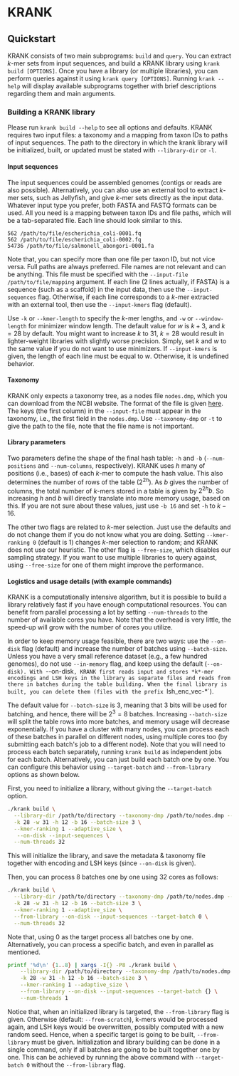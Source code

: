 # KRANK

## Quickstart
KRANK consists of two main subprograms: `build` and `query`.
You can extract *k*-mer sets from input sequences, and build a KRANK library using `krank build [OPTIONS]`.
Once you have a library (or multiple libraries), you can perform queries against it using `krank query [OPTIONS]`.
Running `krank --help` will display available subprograms together with brief descriptions regarding them and main arguments.

### Building a KRANK library
Please run `krank build --help` to see all options and defaults.
KRANK requires two input files: a taxonomy and a mapping from taxon IDs to paths of input sequences.
The path to the directory in which the krank library will be initialized, built, or updated must be stated with `--library-dir` or `-l`.

#### Input sequences
The input sequences could be assembled genomes (contigs or reads are also possible).
Alternatively, you can also use an external tool to extract *k*-mer sets, such as Jellyfish, and give *k*-mer sets directly as the input data.
Whatever input type you prefer, both FASTA and FASTQ formats can be used.
All you need is a mapping between taxon IDs and file paths, which will be a tab-separated file.
Each line should look similar to this.
```
562	/path/to/file/escherichia_coli-0001.fq
562	/path/to/file/escherichia_coli-0002.fq
54736 /path/to/file/salmonell_abongori-0001.fa
```
Note that, you can specify more than one file per taxon ID, but not vice versa.
Full paths are always preferred. File names are not relevant and can be anything.
This file must be specified with the `--input-file /path/to/file/mapping` argument.
If each line (2 lines actually, if FASTA) is a sequence (such as a scaffold) in the input data, then use the `--input-sequences` flag.
Otherwise, if each line corresponds to a *k*-mer extracted with an external tool, then use the `--input-kmers` flag (default).

Use `-k` or `--kmer-length` to specify the *k*-mer lengths, and `-w` or `--window-length` for minimizer window length.
The default value for $w$ is $k+3$, and $k=28$ by default.
You might want to increase $k$ to 31, $k=28$ would result in lighter-weight libraries with slightly worse precision.
Simply, set $k$ and $w$ to the same value if you do not want to use minimizers.
If `--input-kmers` is given, the length of each line must be equal to $w$.
Otherwise, it is undefined behavior.

#### Taxonomy
KRANK only expects a taxonomy tree, as a nodes file `nodes.dmp`, which you can download from the NCBI website.
The format of the file is given [here](https://www.nlm.nih.gov/research/umls/sourcereleasedocs/current/NCBI/sourcerepresentation.html#file3).
The keys (the first column) in the `--input-file` must appear in the taxonomy, i.e., the first field in the `nodes.dmp`.
Use `--taxonomy-dmp` or `-t` to give the path to the file, note that the file name is not important.

#### Library parameters
Two parameters define the shape of the final hash table: `-h` and `-b` (`--num-positions` and `--num-columns`, respectively).
KRANK uses $h$ many of positions (i.e., bases) of each *k*-mer to compute the hash value.
This also determines the number of rows of the table ($2^{2h}$).
As $b$ gives the number of columns, the total number of *k*-mers stored in a table is given by $2^{2h}b$.
So increasing $h$ and $b$ will directly translate into more memory usage, based on this.
If you are not sure about these values, just use `-b 16` and set `-h` to $k-16$.

The other two flags are related to *k*-mer selection.
Just use the defaults and do not change them if you do not know what you are doing.
Setting `--kmer-ranking 0` (default is 1) changes *k*-mer selection to random; and KRANK does not use our heuristic.
The other flag is `--free-size`, which disables our sampling strategy.
If you want to use multiple libraries to query against, using `--free-size` for one of them might improve the performance.

#### Logistics and usage details (with example commands)
KRANK is a computationally intensive algorithm, but it is possible to build a library relatively fast if you have enough computational resources.
You can benefit from parallel processing a lot by setting `--num-threads` to the number of available cores you have.
Note that the overhead is very little, the speed-up will grow with the number of cores you utilize.

In order to keep memory usage feasible, there are two ways: use the `--on-disk` flag (default) and increase the number of batches using `--batch-size`.
Unless you have a very small reference dataset (e.g., a few hundred genomes), do not use `--in-memory` flag, and keep using the default (`--on-disk).
With `--on-disk`, KRANK first reads input and stores *k*-mer encodings and LSH keys in the library as separate files and reads from there in batches during the table building.
When the final library is built, you can delete them (files with the prefix `lsh_enc_vec-*`).

The default value for `--batch-size` is $3$, meaning that $3$ bits will be used for batching, and hence, there will be $2^3=8$ batches.
Increasing `--batch-size` will split the table rows into more batches, and memory usage will decrease exponentially.
If you have a cluster with many nodes, you can process each of these batches in parallel on different nodes, using multiple cores too (by submitting each batch's job to a different node).
Note that you will need to process each batch separately, running `krank build` as independent jobs for each batch.
Alternatively, you can just build each batch one by one.
You can configure this behavior using `--target-batch` and `--from-library` options as shown below.

First, you need to initialize a library, without giving the `--target-batch` option.
```bash
./krank build \
  --library-dir /path/to/directory --taxonomy-dmp /path/to/nodes.dmp --input-files /path/to/mapping.tsv \
  -k 28 -w 31 -h 12 -b 16 --batch-size 3 \
  --kmer-ranking 1 --adaptive_size \
   --on-disk --input-sequences \
  --num-threads 32
```
This will initialize the library, and save the metadata & taxonomy file together with encoding and LSH keys (since `--on-disk` is given).

Then, you can process 8 batches one by one using 32 cores as follows:
```bash
./krank build \
  --library-dir /path/to/directory --taxonomy-dmp /path/to/nodes.dmp --input-files /path/to/mapping.tsv \
  -k 28 -w 31 -h 12 -b 16 --batch-size 3 \
  --kmer-ranking 1 --adaptive_size \
  --from-library --on-disk --input-sequences --target-batch 0 \
  --num-threads 32
```
Note that, using 0 as the target process all batches one by one.
Alternatively, you can process a specific batch, and even in parallel as mentioned.
```bash
printf '%d\n' {1..8} | xargs -I{} -P8 ./krank build \
    --library-dir /path/to/directory --taxonomy-dmp /path/to/nodes.dmp --input-files /path/to/mapping.tsv \
    -k 28 -w 31 -h 12 -b 16 --batch-size 3 \
    --kmer-ranking 1 --adaptive_size \
    --from-library --on-disk --input-sequences --target-batch {} \
    --num-threads 1
```
Notice that, when an initialized library is targeted, the `--from-library` flag is given.
Otherwise (default: `--from-scratch`), k-mers would be processed again, and LSH keys would be overwritten, possibly computed with a new random seed.
Hence, when a specific target is going to be built, `--from-library` must be given.
Initialization and library building can be done in a single command, only if all batches are going to be built together one by one.
This can be achieved by running the above command with `--target-batch 0` without the `--from-library` flag.

